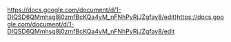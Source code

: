 https://docs.google.com/document/d/1-DIQSD6QMmhsg8j0zmfBcKQa4yM_nFNhPyRjJZgfay8/edit)https://docs.google.com/document/d/1-DIQSD6QMmhsg8j0zmfBcKQa4yM_nFNhPyRjJZgfay8/edit
